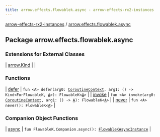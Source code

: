```yaml
---
title: arrow.effects.flowablek.async - arrow-effects-rx2-instances
---
```


[arrow-effects-rx2-instances](../index.html) / [arrow.effects.flowablek.async](./index.html)

## Package arrow.effects.flowablek.async

### Extensions for External Classes

| [arrow.Kind](arrow.-kind/index.html) |  |

### Functions

| [defer](defer.html) | `fun <A> defer(arg0: `[`CoroutineContext`](https://kotlinlang.org/api/latest/jvm/stdlib/kotlin.coroutines/-coroutine-context/index.html)`, arg1: () -> Kind<ForFlowableK, `[`A`](defer.html#A)`>): FlowableK<`[`A`](defer.html#A)`>` |
| [invoke](invoke.html) | `fun <A> invoke(arg0: `[`CoroutineContext`](https://kotlinlang.org/api/latest/jvm/stdlib/kotlin.coroutines/-coroutine-context/index.html)`, arg1: () -> `[`A`](invoke.html#A)`): FlowableK<`[`A`](invoke.html#A)`>` |
| [never](never.html) | `fun <A> never(): FlowableK<`[`A`](never.html#A)`>` |

### Companion Object Functions

| [async](async.html) | `fun FlowableK.Companion.async(): `[`FlowableKAsyncInstance`](../arrow.effects/-flowable-k-async-instance/index.html) |

